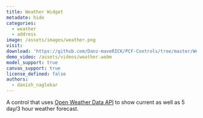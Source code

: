 ```yaml
---
title: Weather Widget
metadate: hide
categories:
  - weather
  - address
image: /assets/images/weather.png
visit: 
download: 'https://github.com/Danz-maveRICK/PCF-Controls/tree/master/WeatherWidget'
demo_video: /assets/videos/weather.webm
model_support: true
canvas_support: true
license_defined: false
authors:
  - danish_naglekar
---
```


A control that uses <a target="_blank" href="https://openweathermap.org/">Open Weather Data API</a> to show current as well as 5 day/3 hour weather forecast.
